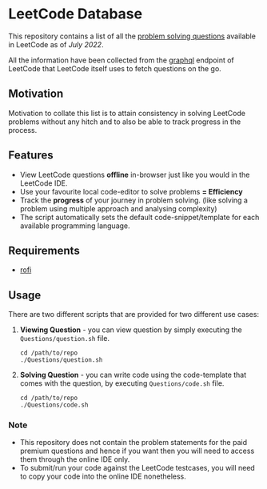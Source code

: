 # LeetCode Database
This repository contains a list of all the [problem solving questions](https://leetcode.com/problemset/all) available in LeetCode as of _July 2022_.

All the information have been collected from the [graphql](https://leetcode.com/graphql) endpoint of LeetCode that LeetCode itself uses to fetch questions on the go.

## Motivation
Motivation to collate this list is to attain consistency in solving LeetCode problems without any hitch and to also be able to track progress in the process.

## Features
- View LeetCode questions **offline** in-browser just like you would in the LeetCode IDE.
- Use your favourite local code-editor to solve problems **= Efficiency**
- Track the **progress** of your journey in problem solving. (like solving a problem using multiple approach and analysing complexity)
- The script automatically sets the default code-snippet/template for each available programming language.

## Requirements
- [rofi](https://github.com/davatorium/rofi/blob/next/INSTALL.md)

## Usage
There are two different scripts that are provided for two different use cases:
1. **Viewing Question** -
   you can view question by simply executing the `Questions/question.sh` file.
   ```shell
   cd /path/to/repo
   ./Questions/question.sh
   ```

2. **Solving Question** -
   you can write code using the code-template that comes with the question, by executing `Questions/code.sh` file.
   ```shell
   cd /path/to/repo
   ./Questions/code.sh
   ```

### Note
- This repository does not contain the problem statements for the paid premium questions and hence if you want then you will need to access them through the online IDE only.
- To submit/run your code against the LeetCode testcases, you will need to copy your code into the online IDE nonetheless.